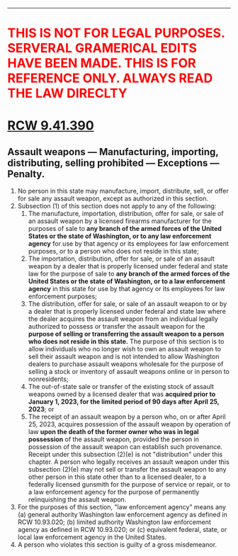 
---

# <font color="red">THIS IS NOT FOR LEGAL PURPOSES. SERVERAL GRAMERICAL EDITS HAVE BEEN MADE. THIS IS FOR REFERENCE ONLY. ALWAYS READ THE LAW DIRECLTY</font>

# [RCW 9.41.390](https://app.leg.wa.gov/rcw/default.aspx?cite=9.41.390)

##      Assault weapons — Manufacturing, importing, distributing, selling prohibited — Exceptions — Penalty.
1.  No person in this state may manufacture, import, distribute, sell, or offer for sale any assault weapon, except as authorized in this section.
2. Subsection (1) of this section does not apply to any of the following:
	1. The manufacture, importation, distribution, offer for sale, or sale of an assault weapon by a licensed firearms manufacturer for the purposes of sale to **any branch of the armed forces of the United States or the state of Washington, or to any law enforcement agency** for use by that agency or its employees for law enforcement purposes, or to a person who does not reside in this state;
	2. The importation, distribution, offer for sale, or sale of an assault weapon by a dealer that is properly licensed under federal and state law for the purpose of sale to **any branch of the armed forces of the United States or the state of Washington, or to a law enforcement agency** in this state for use by that agency or its employees for law enforcement purposes;
	3. The distribution, offer for sale, or sale of an assault weapon to or by a dealer that is properly licensed under federal and state law where the dealer acquires the assault weapon from an individual legally authorized to possess or transfer the assault weapon for the **purpose of selling or transferring the assault weapon to a person who does not reside in this state.** The purpose of this section is to allow individuals who no longer wish to own an assault weapon to sell their assault weapon and is not intended to allow Washington dealers to purchase assault weapons wholesale for the purpose of selling a stock or inventory of assault weapons online or in person to nonresidents;
	4. The out-of-state sale or transfer of the existing stock of assault weapons owned by a licensed dealer that was **acquired prior to January 1, 2023, for the limited period of 90 days after April 25, 2023**; or
	5. The receipt of an assault weapon by a person who, on or after April 25, 2023, acquires possession of the assault weapon by operation of law **upon the death of the former owner who was in legal possession** of the assault weapon, provided the person in possession of the assault weapon can establish such provenance. Receipt under this subsection (2)(e) is not "distribution" under this chapter. A person who legally receives an assault weapon under this subsection (2)(e) may not sell or transfer the assault weapon to any other person in this state other than to a licensed dealer, to a federally licensed gunsmith for the purpose of service or repair, or to a law enforcement agency for the purpose of permanently relinquishing the assault weapon.
3. For the purposes of this section, "law enforcement agency" means any (a) general authority Washington law enforcement agency as defined in RCW 10.93.020; (b) limited authority Washington law enforcement agency as defined in RCW 10.93.020; or (c) equivalent federal, state, or local law enforcement agency in the United States.
4. A person who violates this section is guilty of a gross misdemeanor.